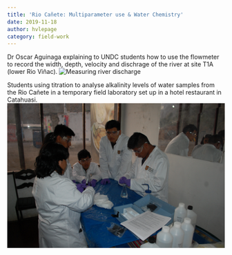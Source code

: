 ```yaml
---
title: 'Rio Cañete: Multiparameter use & Water Chemistry'
date: 2019-11-18
author: hvlepage
category: field-work
---
```


Dr Oscar Aguinaga explaining to UNDC students how to use the flowmeter to record the width, depth, velocity and dischrage of the river at site T1A (lower Rio Viñac).
![Measuring river discharge](/assets/posts/nov2019_multiparameter.JPG)

Students using titration to analyse alkalinity levels of water samples from the Rio Cañete in a temporary field laboratory set up in a hotel restaurant in Catahuasi.
![Measuring river discharge](/assets/posts/nov2019_students.JPG)
